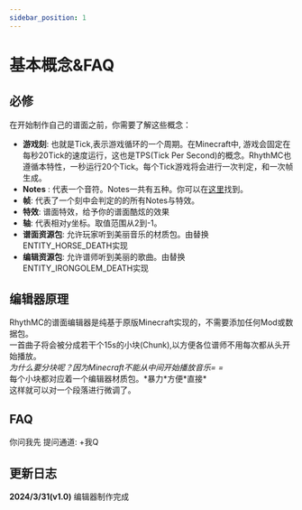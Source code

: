 ```yaml
---
sidebar_position: 1
---
```


# 基本概念&FAQ

## 必修

在开始制作自己的谱面之前，你需要了解这些概念：
- **游戏刻**:  也就是Tick,表示游戏循环的一个周期。在Minecraft中,  游戏会固定在每秒20Tick的速度运行，这也是TPS(Tick Per Second)的概念。RhythMC也遵循本特性，一秒运行20个Tick。每个Tick游戏将会进行一次判定，和一次帧生成。
- **Notes** :  代表一个音符。Notes一共有五种。你可以在[这里]("link")找到。
- **帧**: 代表了一个刻中会判定的的所有Notes与特效。
- **特效**: 谱面特效，给予你的谱面酷炫的效果
- **轴**: 代表相对y坐标。取值范围从2到-1。
- **谱面资源包**: 允许玩家听到美丽音乐的材质包。由替换ENTITY_HORSE_DEATH实现
- **编辑资源包**: 允许谱师听到美丽的歌曲。由替换ENTITY_IRONGOLEM_DEATH实现

## 编辑器原理

RhythMC的谱面编辑器是纯基于原版Minecraft实现的，不需要添加任何Mod或数据包。  
一首曲子将会被分成若干个15s的小块(Chunk),以方便各位谱师不用每次都从头开始播放。  
*为什么要分块呢？因为Minecraft不能从中间开始播放音乐= =*  
每个小块都对应着一个编辑器材质包。*暴力\*方便\*直接\*  
这样就可以对一个段落进行微调了。

## FAQ

你问我先
提问通道: +我Q


## 更新日志

**2024/3/31(v1.0)** 编辑器制作完成
